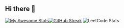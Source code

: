 ## Hi there 👋

[![My Awesome Stats](https://awesome-github-stats.azurewebsites.net/user-stats/gunjesh843?cardType=github&theme=github-dark&preferLogin=false)](https://git.io/awesome-stats-card)[![GitHub Streak](https://github-readme-streak-stats.herokuapp.com?user=gunjesh843&theme=transparent&hide_border=true)](https://git.io/streak-stats)
![LeetCode Stats](https://leetcard.jacoblin.cool/gunjesh843?theme=dark&font=Crimson%20Text&ext=heatmap)
